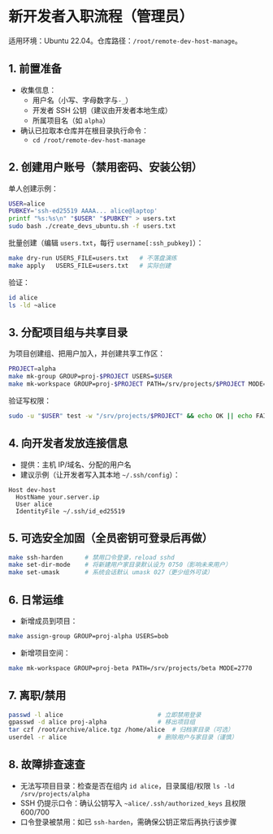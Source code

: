 # 新开发者入职流程（管理员）

适用环境：Ubuntu 22.04。仓库路径：`/root/remote-dev-host-manage`。

## 1. 前置准备
- 收集信息：
  - 用户名（小写、字母数字与`-_`）
  - 开发者 SSH 公钥（建议由开发者本地生成）
  - 所属项目名（如 `alpha`）
- 确认已拉取本仓库并在根目录执行命令：
  - `cd /root/remote-dev-host-manage`

## 2. 创建用户账号（禁用密码、安装公钥）
单人创建示例：
```bash
USER=alice
PUBKEY='ssh-ed25519 AAAA... alice@laptop'
printf "%s:%s\n" "$USER" "$PUBKEY" > users.txt
sudo bash ./create_devs_ubuntu.sh -f users.txt
```

批量创建（编辑 `users.txt`，每行 `username[:ssh_pubkey]`）：
```bash
make dry-run USERS_FILE=users.txt   # 不落盘演练
make apply   USERS_FILE=users.txt   # 实际创建
```

验证：
```bash
id alice
ls -ld ~alice
```

## 3. 分配项目组与共享目录
为项目创建组、把用户加入，并创建共享工作区：
```bash
PROJECT=alpha
make mk-group GROUP=proj-$PROJECT USERS=$USER
make mk-workspace GROUP=proj-$PROJECT PATH=/srv/projects/$PROJECT MODE=2770 STICKY=0
```

验证写权限：
```bash
sudo -u "$USER" test -w "/srv/projects/$PROJECT" && echo OK || echo FAIL
```

## 4. 向开发者发放连接信息
- 提供：主机 IP/域名、分配的用户名
- 建议示例（让开发者写入其本地 `~/.ssh/config`）：
```sshconfig
Host dev-host
  HostName your.server.ip
  User alice
  IdentityFile ~/.ssh/id_ed25519
```

## 5. 可选安全加固（全员密钥可登录后再做）
```bash
make ssh-harden      # 禁用口令登录，reload sshd
make set-dir-mode    # 将新建用户家目录默认设为 0750（影响未来用户）
make set-umask       # 系统会话默认 umask 027（更少组外可读）
```

## 6. 日常运维
- 新增成员到项目：
```bash
make assign-group GROUP=proj-alpha USERS=bob
```
- 新增项目空间：
```bash
make mk-workspace GROUP=proj-beta PATH=/srv/projects/beta MODE=2770
```

## 7. 离职/禁用
```bash
passwd -l alice                          # 立即禁用登录
gpasswd -d alice proj-alpha              # 移出项目组
tar czf /root/archive/alice.tgz /home/alice  # 归档家目录（可选）
userdel -r alice                         # 删除用户与家目录（谨慎）
```

## 8. 故障排查速查
- 无法写项目目录：检查是否在组内 `id alice`，目录属组/权限 `ls -ld /srv/projects/alpha`
- SSH 仍提示口令：确认公钥写入 `~alice/.ssh/authorized_keys` 且权限 600/700
- 口令登录被禁用：如已 `ssh-harden`，需确保公钥正常后再执行该步骤

